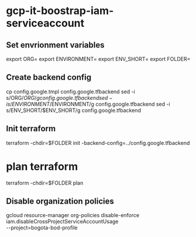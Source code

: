 # gcp-it-boostrap-iam-serviceaccount


## Set envrionment variables

export ORG=
export ENVIRONMENT=
export ENV_SHORT=
export FOLDER=

## Create backend config

cp  config.google.tmpl config.google.tfbackend
sed -i s/ORG/$ORG/g config.google.tfbackend
sed -i s/ENVIRONMENT/$ENVIRONMENT/g config.google.tfbackend
sed -i s/ENV_SHORT/$ENV_SHORT/g config.google.tfbackend

## Init terraform

terraform -chdir=$FOLDER init -backend-config=../config.google.tfbackend
 
# plan terraform

terraform -chdir=$FOLDER plan


## Disable organization policies

gcloud resource-manager org-policies disable-enforce \
      iam.disableCrossProjectServiceAccountUsage \
      --project=bogota-bod-profile
